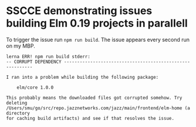 # SSCCE demonstrating issues building Elm 0.19 projects in parallell

To trigger the issue run `npm run build`. The issue appears every second run on my MBP.

```
lerna ERR! npm run build stderr:
-- CORRUPT DEPENDENCY ----------------------------------------------------------

I ran into a problem while building the following package:

    elm/core 1.0.0

This probably means the downloaded files got corrupted somehow. Try deleting
/Users/smu/go/src/repo.jazznetworks.com/jazz/main/frontend/elm-home (a directory
for caching build artifacts) and see if that resolves the issue.
```
